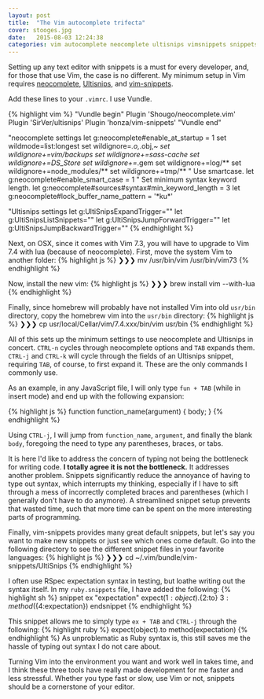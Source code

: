 ```yaml
---
layout: post
title:  "The Vim autocomplete trifecta"
cover: stooges.jpg
date:   2015-08-03 12:24:38
categories: vim autocomplete neocomplete ultisnips vimsnippets snippets productivity
---
```

Setting up any text editor with snippets is a must for every developer, and, for those that use Vim, the case is no different. My minimum setup in Vim requires [neocomplete](https://github.com/Shougo/neocomplete.vim), [Ultisnips](https://github.com/SirVer/ultisnips), and [vim-snippets](https://github.com/honza/vim-snippets).

Add these lines to your `.vimrc`. I use Vundle.

{% highlight vim %}
"Vundle begin"
Plugin 'Shougo/neocomplete.vim'
Plugin 'SirVer/ultisnips'
Plugin 'honza/vim-snippets'
"Vundle end"

"neocomplete settings
let g:neocomplete#enable_at_startup = 1
set wildmode=list:longest
set wildignore=*.o,*.obj,*~
set wildignore+=*vim/backups*
set wildignore+=*sass-cache*
set wildignore+=*DS_Store*
set wildignore+=*.gem
set wildignore+=log/**
set wildignore+=node_modules/**
set wildignore+=tmp/**
" Use smartcase.
let g:neocomplete#enable_smart_case = 1
" Set minimum syntax keyword length.
let g:neocomplete#sources#syntax#min_keyword_length = 3
let g:neocomplete#lock_buffer_name_pattern = '\*ku\*'

"Ultisnips settings
let g:UltiSnipsExpandTrigger="<TAB>"
let g:UltiSnipsListSnippets="<c-TAB>"
let g:UltiSnipsJumpForwardTrigger="<c-j>"
let g:UltiSnipsJumpBackwardTrigger="<c-k>"
{% endhighlight %}





Next, on OSX, since it comes with Vim 7.3, you will have to upgrade to Vim 7.4 with lua (because of neocomplete). First, move the system Vim to another folder:
{% highlight js %}
❯❯❯ mv /usr/bin/vim /usr/bin/vim73
{% endhighlight %}

Now, install the new vim:
{% highlight js %}
❯❯❯ brew install vim --with-lua
{% endhighlight %}

Finally, since homebrew will probably have not installed Vim into old `usr/bin` directory, copy the homebrew vim into the `usr/bin` directory:
{% highlight js %}
❯❯❯ cp usr/local/Cellar/vim/7.4.xxx/bin/vim usr/bin
{% endhighlight %}

All of this sets up the minimum settings to use neocomplete and Ultisnips in concert. `CTRL-n` cycles through neocomplete options and `TAB` expands them. `CTRL-j` and `CTRL-k` will cycle through the fields of an Ultisnips snippet, requiring `TAB`, of course, to first expand it. These are the only commands I commonly use.

As an example, in any JavaScript file, I will only type `fun + TAB` (while in insert mode) and end up with the following expansion:

{% highlight js %}
function function_name(argument) {
    body;
}
{% endhighlight %}

Using `CTRL-j`, I will jump from `function_name`, `argument`, and finally the blank `body`, foregoing the need to type any parentheses, braces, or tabs.

It is here I'd like to address the concern of typing not being the bottleneck for writing code. **I totally agree it is not the bottleneck.** It addresses another problem. Snippets significantly reduce the annoyance of having to type out syntax, which interrupts my thinking, especially if I have to sift through a mess of incorrectly completed braces and parentheses (which I generally don't have to do anymore). A streamlined snippet setup prevents that wasted time, such that more time can be spent on the more interesting parts of programming.

Finally, vim-snippets provides many great default snippets, but let's say you want to make new snippets or just see which ones come default. Go into the following directory to see the different snippet files in your favorite languages:
{% highlight js %}
❯❯❯ cd ~/.vim/bundle/vim-snippets/UltiSnips
{% endhighlight %}

I often use RSpec expectation syntax in testing, but loathe writing out the syntax itself. In my `ruby.snippets` file, I have added the following:
{% highlight sh %}
snippet ex "expectation"
expect(${1:object}).${2:to} ${3:method}(${4:expectation})
endsnippet
{% endhighlight %}

This snippet allows me to simply type `ex + TAB` and `CTRL-j` through the following:
{% highlight ruby %}
expect(object).to method(expectation)
{% endhighlight %}
As unproblematic as Ruby syntax is, this still saves me the hassle of typing out syntax I do not care about.

Turning Vim into the environment you want and work well in takes time, and I think these three tools have really made development for me faster and less stressful. Whether you type fast or slow, use Vim or not, snippets should be a cornerstone of your editor.
